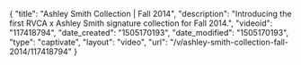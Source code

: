 {
    "title": "Ashley Smith Collection | Fall 2014",
    "description": "Introducing the first RVCA x Ashley Smith signature collection for Fall 2014.",
    "videoid": "117418794",
    "date_created": "1505170193",
    "date_modified": "1505170193",
    "type": "captivate",
    "layout": "video",
    "url": "\/v\/ashley-smith-collection-fall-2014\/117418794"
}
